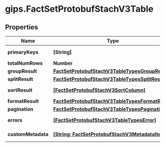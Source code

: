 # gips.FactSetProtobufStachV3Table

## Properties

Name | Type | Description | Notes
------------ | ------------- | ------------- | -------------
**primaryKeys** | **[String]** |  | [optional] [readonly] 
**totalNumRows** | **Number** |  | [optional] 
**groupResult** | [**FactSetProtobufStachV3TableTypesGroupResult**](FactSetProtobufStachV3TableTypesGroupResult.md) |  | [optional] 
**splitResult** | [**FactSetProtobufStachV3TableTypesSplitResult**](FactSetProtobufStachV3TableTypesSplitResult.md) |  | [optional] 
**sortResult** | [**[FactSetProtobufStachV3SortColumn]**](FactSetProtobufStachV3SortColumn.md) |  | [optional] [readonly] 
**formatResult** | [**FactSetProtobufStachV3TableTypesFormatResult**](FactSetProtobufStachV3TableTypesFormatResult.md) |  | [optional] 
**pagination** | [**FactSetProtobufStachV3TableTypesPagination**](FactSetProtobufStachV3TableTypesPagination.md) |  | [optional] 
**errors** | [**[FactSetProtobufStachV3TableTypesError]**](FactSetProtobufStachV3TableTypesError.md) |  | [optional] [readonly] 
**customMetadata** | [**{String: FactSetProtobufStachV3MetadataItem}**](FactSetProtobufStachV3MetadataItem.md) |  | [optional] [readonly] 


